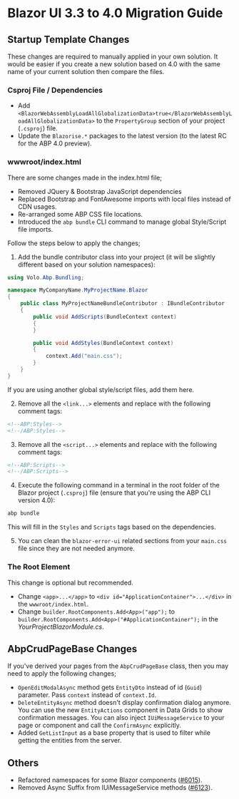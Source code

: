 # Blazor UI 3.3 to 4.0 Migration Guide

## Startup Template Changes

These changes are required to manually applied in your own solution. It would be easier if you create a new solution based on 4.0 with the same name of your current solution then compare the files.

### Csproj File / Dependencies

* Add `<BlazorWebAssemblyLoadAllGlobalizationData>true</BlazorWebAssemblyLoadAllGlobalizationData>` to the `PropertyGroup` section of your project (`.csproj`) file.
* Update the `Blazorise.*` packages to the latest version (to the latest RC for the ABP 4.0 preview).

### wwwroot/index.html

There are some changes made in the index.html file;

* Removed JQuery & Bootstrap JavaScript dependencies
* Replaced Bootstrap and FontAwesome imports with local files instead of CDN usages.
* Re-arranged some ABP CSS file locations.
* Introduced the `abp bundle` CLI command to manage global Style/Script file imports.

Follow the steps below to apply the changes;

1. Add the bundle contributor class into your project (it will be slightly different based on your solution namespaces):

````csharp
using Volo.Abp.Bundling;

namespace MyCompanyName.MyProjectName.Blazor
{
    public class MyProjectNameBundleContributor : IBundleContributor
    {
        public void AddScripts(BundleContext context)
        {
        }

        public void AddStyles(BundleContext context)
        {
            context.Add("main.css");
        }
    }
}
````

If you are using another global style/script files, add them here.

2. Remove all the `<link...>` elements and replace with the following comment tags:

````html
<!--ABP:Styles-->
<!--/ABP:Styles-->
````

3. Remove all the `<script...>` elements and replace with the following comment tags:

````html
<!--ABP:Scripts-->
<!--/ABP:Scripts-->
````

4. Execute the following command in a terminal in the root folder of the Blazor project (`.csproj`) file (ensure that you're using the ABP CLI version 4.0):

````bash
abp bundle
````

This will fill in the `Styles` and `Scripts` tags based on the dependencies.

5. You can clean the `blazor-error-ui` related sections from your `main.css` file since they are not needed anymore.

### The Root Element

This change is optional but recommended.

* Change `<app>...</app>` to `<div id="ApplicationContainer">...</div>` in the `wwwroot/index.html`.
* Change `builder.RootComponents.Add<App>("app");` to `builder.RootComponents.Add<App>("#ApplicationContainer");` in the *YourProjectBlazorModule.cs*.

## AbpCrudPageBase Changes

If you've derived your pages from the `AbpCrudPageBase` class, then you may need to apply the following changes;

- `OpenEditModalAsync` method gets `EntityDto` instead of id (`Guid`) parameter. Pass `context` instead of `context.Id`.
- `DeleteEntityAsync` method doesn't display confirmation dialog anymore. You can use the new `EntityActions` component in Data Grids to show confirmation messages. You can also inject `IUiMessageService` to your page or component and call the `ConfirmAsync` explicitly.
- Added `GetListInput` as a base property that is used to filter while getting the entities from the server.

## Others

- Refactored namespaces for some Blazor components ([#6015](https://github.com/abpframework/abp/issues/6015)).
- Removed Async Suffix from IUiMessageService methods ([#6123](https://github.com/abpframework/abp/pull/6123)).